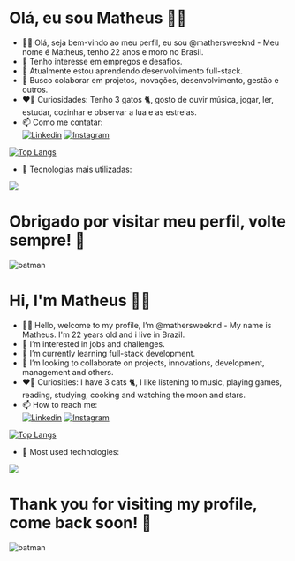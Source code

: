 # Olá, eu sou Matheus 👋🏼
- 👋🏼 Olá, seja bem-vindo ao meu perfil, eu sou @mathersweeknd - Meu nome é Matheus, tenho 22 anos e moro no Brasil.
- 🎯 Tenho interesse em empregos e desafios.
- 📖 Atualmente estou aprendendo desenvolvimento full-stack.
- 🎊 Busco colaborar em projetos, inovações, desenvolvimento, gestão e outros.
- ❤️‍🔥 Curiosidades: Tenho 3 gatos 🐈, gosto de ouvir música, jogar, ler, estudar, cozinhar e observar a lua e as estrelas.
- 📫 Como me contatar: <br/>
[![Linkedin](https://img.shields.io/badge/LinkedIn-8A2BE2?style=for-the-badge&logo=linkedin&logoColor=white)](https://www.linkedin.com/in/mathersweeknd)
[![Instagram](https://img.shields.io/badge/Instagram-9400D3?style=for-the-badge&logo=instagram&logoColor=white)](https://www.instagram.com/mathers.weeknd) </br>

[![Top Langs](https://github-readme-stats.vercel.app/api/top-langs/?username=mathersweeknd&layout=donut)](https://github.com/mathersweeknd/github-readme-stats)</br>

- 🎨 Tecnologias mais utilizadas:
  
<div style="display: inline_block">
  <a href="https://skillicons.dev">
    <img src="https://skillicons.dev/icons?i=html,css,js,cs,dotnet,ts,mysql,python,react,angular,gitlab,aws,visualstudio,vscode&perline=14" />
  </a>
</div>

# Obrigado por visitar meu perfil, volte sempre! 🦇
<div>
<img alt="batman" src="https://media4.giphy.com/media/v1.Y2lkPTc5MGI3NjExemFqb21ya2U2c294aGptYmd0ZThza3N4MGcxYmJ4bnk1NDl0eWxyNCZlcD12MV9pbnRlcm5hbF9naWZfYnlfaWQmY3Q9Zw/l396BoOTIFem9xqQU/giphy.gif"/>
<div/>
  
# Hi, I'm Matheus 👋🏼
- 👋🏼 Hello, welcome to my profile, I’m @mathersweeknd - My name is Matheus. I'm 22 years old and i live in Brazil.
- 🎯 I’m interested in jobs and challenges.
- 📖 I’m currently learning full-stack development.
- 🎊 I’m looking to collaborate on projects, innovations, development, management and others.
- ❤️‍🔥 Curiosities: I have 3 cats 🐈, I like listening to music, playing games, reading, studying, cooking and watching the moon and stars.
- 📫 How to reach me:</br>
[![Linkedin](https://img.shields.io/badge/LinkedIn-8A2BE2?style=for-the-badge&logo=linkedin&logoColor=white)](https://www.linkedin.com/in/mathersweeknd) 
[![Instagram](https://img.shields.io/badge/Instagram-9400D3?style=for-the-badge&logo=instagram&logoColor=white)](https://www.instagram.com/mathers.weeknd) </br>

[![Top Langs](https://github-readme-stats.vercel.app/api/top-langs/?username=mathersweeknd&layout=donut)](https://github.com/mathersweeknd/github-readme-stats)</br>

- 🎨 Most used technologies:
  
<div style="display: inline_block">
  <a href="https://skillicons.dev">
    <img src="https://skillicons.dev/icons?i=html,css,js,cs,mysql,php,ts,react,python,java,bootstrap,&perline=14" />
  </a>
</div>

# Thank you for visiting my profile, come back soon! 🦇
<div>
<img alt="batman" src="https://media2.giphy.com/media/v1.Y2lkPTc5MGI3NjExdHo0ZDZmejZiM25pZ3dqaTgwaHp2Z3I5bjYyaG04cmRncXl0cXRkMiZlcD12MV9pbnRlcm5hbF9naWZfYnlfaWQmY3Q9Zw/l0NwGpoOVLTAyUJSo/giphy.gif"/>
<div/>
